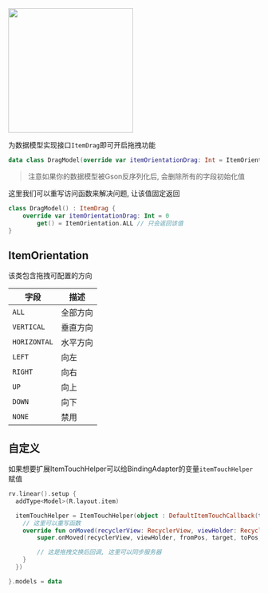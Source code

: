 <img src="https://i.imgur.com/do7ffV1.gif" width="250"/>

为数据模型实现接口`ItemDrag`即可开启拖拽功能

```kotlin
data class DragModel(override var itemOrientationDrag: Int = ItemOrientation.ALL) : ItemDrag
```

> 注意如果你的数据模型被Gson反序列化后, 会删除所有的字段初始化值

这里我们可以重写访问函数来解决问题, 让该值固定返回

```kotlin hl_lines="3"
class DragModel() : ItemDrag {
    override var itemOrientationDrag: Int = 0
        get() = ItemOrientation.ALL // 只会返回该值
}
```

## ItemOrientation

该类包含拖拽可配置的方向

|  字段  |    描述  |
| ---- | ---- |
|   `ALL`   |   全部方向   |
|   `VERTICAL`   |   垂直方向   |
|   `HORIZONTAL`   |   水平方向   |
|   `LEFT`   |   向左   |
|   `RIGHT`   |   向右   |
|   `UP`   |   向上   |
|   `DOWN`   |   向下   |
|   `NONE`   |   禁用   |

## 自定义

如果想要扩展ItemTouchHelper可以给BindingAdapter的变量`itemTouchHelper`赋值

```kotlin
rv.linear().setup {
  addType<Model>(R.layout.item)

  itemTouchHelper = ItemTouchHelper(object : DefaultItemTouchCallback(this) {
	// 这里可以重写函数
    override fun onMoved(recyclerView: RecyclerView, viewHolder: RecyclerView.ViewHolder, fromPos: Int, target: RecyclerView.ViewHolder, toPos: Int, x: Int, y: Int) {
        super.onMoved(recyclerView, viewHolder, fromPos, target, toPos, x, y)

        // 这是拖拽交换后回调, 这里可以同步服务器
    }
  })

}.models = data
```